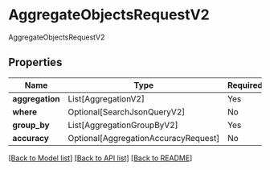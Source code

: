 # AggregateObjectsRequestV2

AggregateObjectsRequestV2

## Properties
| Name | Type | Required | Description |
| ------------ | ------------- | ------------- | ------------- |
**aggregation** | List[AggregationV2] | Yes |  |
**where** | Optional[SearchJsonQueryV2] | No |  |
**group_by** | List[AggregationGroupByV2] | Yes |  |
**accuracy** | Optional[AggregationAccuracyRequest] | No |  |


[[Back to Model list]](../../README.md#documentation-for-models) [[Back to API list]](../../README.md#documentation-for-api-endpoints) [[Back to README]](../../README.md)
